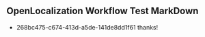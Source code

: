 ## OpenLocalization Workflow Test MarkDown
* 268bc475-c674-413d-a5de-141de8dd1f61 thanks!

<!--HONumber=Jul16_HO3-->



